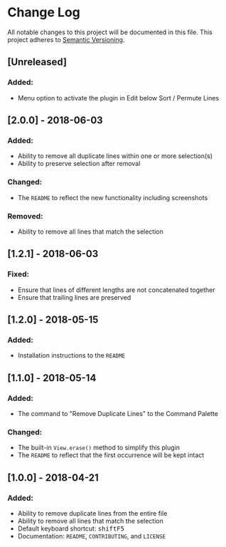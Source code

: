 # Change Log
All notable changes to this project will be documented in this file.
This project adheres to [Semantic Versioning](http://semver.org/).

## [Unreleased]
### Added:
- Menu option to activate the plugin in Edit below Sort / Permute Lines

## [2.0.0] - 2018-06-03
### Added:
- Ability to remove all duplicate lines within one or more selection(s)
- Ability to preserve selection after removal

### Changed:
- The `README` to reflect the new functionality including screenshots

### Removed:
- Ability to remove all lines that match the selection

## [1.2.1] - 2018-06-03
### Fixed:
- Ensure that lines of different lengths are not concatenated together
- Ensure that trailing lines are preserved

## [1.2.0] - 2018-05-15
### Added:
- Installation instructions to the `README`

## [1.1.0] - 2018-05-14
### Added:
- The command to "Remove Duplicate Lines" to the Command Palette

### Changed:
- The built-in `View.erase()` method to simplify this plugin
- The `README` to reflect that the first occurrence will be kept intact

## [1.0.0] - 2018-04-21
### Added:
- Ability to remove duplicate lines from the entire file
- Ability to remove all lines that match the selection
- Default keyboard shortcut: <kbd>shift</kbd><kbd>F5</kbd>
- Documentation: `README`, `CONTRIBUTING`, and `LICENSE`
